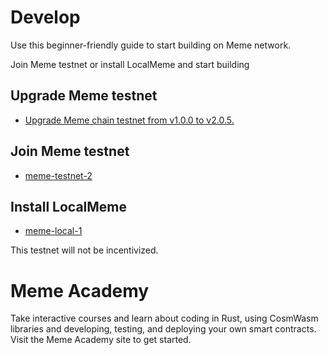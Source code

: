 # Develop

Use this beginner-friendly guide to start building on Meme network.

Join Meme testnet or install LocalMeme and start building

## Upgrade Meme testnet

* [Upgrade Meme chain testnet from v1.0.0 to v2.0.5.](https://github.com/memecosmos/testnet/blob/main/upgrade-memed-v1.0.0-v2.0.5.md)


## Join Meme testnet

* [meme-testnet-2](https://github.com/memecosmos/testnet/tree/main/meme-testnet-2)


## Install LocalMeme 

* [meme-local-1](https://github.com/memecosmos/testnet/tree/main/local-testnet)

This testnet will not be incentivized.


# Meme Academy

Take interactive courses and learn about coding in Rust, using CosmWasm libraries and developing, testing, and deploying your own smart contracts. Visit the Meme Academy site to get started.


